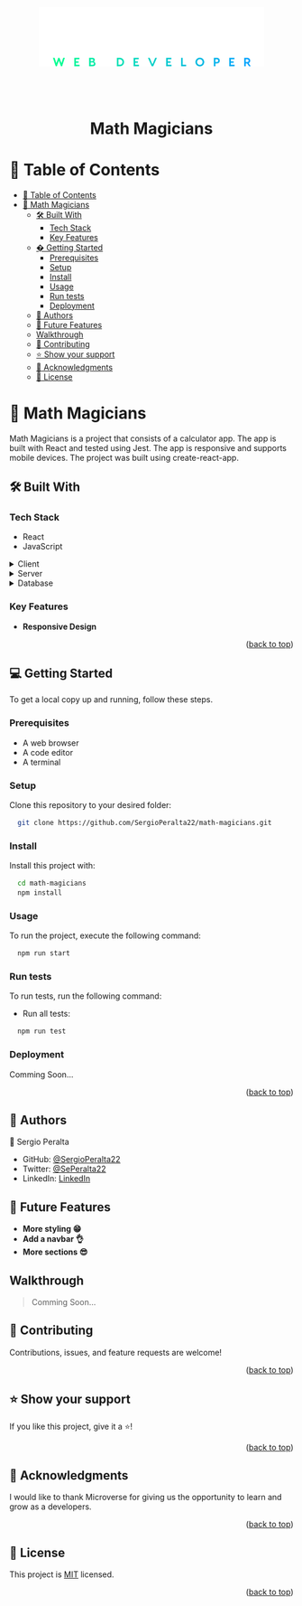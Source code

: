 <a name="readme-top"></a>

<div align="center">
  <br/>
  <br/>
  <br/>
  <!-- You are encouraged to replace this logo with your own! Otherwise you can also remove it. -->
  <img src="./assets/docs/logo3.svg" alt="logo" width="400"  height="auto" />
  <br/>
  <br/>
  <br/>
  <br/>

  <h1><b>Math Magicians</b></h1>

</div>

<!-- TABLE OF CONTENTS -->

# 📗 Table of Contents

- [📗 Table of Contents](#-table-of-contents)
- [📖 Math Magicians](#-math-magicians)
  - [🛠 Built With ](#-built-with-)
    - [Tech Stack ](#tech-stack-)
    - [Key Features ](#key-features-)
  - [� Getting Started ](#-getting-started-)
    - [Prerequisites](#prerequisites)
    - [Setup](#setup)
    - [Install](#install)
    - [Usage](#usage)
    - [Run tests](#run-tests)
    - [Deployment](#deployment)
  - [👥 Authors ](#-authors-)
  - [🔭 Future Features ](#-future-features-)
  - [Walkthrough ](#walkthrough-)
  - [🤝 Contributing ](#-contributing-)
  - [⭐️ Show your support ](#️-show-your-support-)
  - [🙏 Acknowledgments ](#-acknowledgments-)
  - [📝 License ](#-license-)

<!-- PROJECT DESCRIPTION -->

# 📖 Math Magicians<a name="about-project"></a>

Math Magicians is a project that consists of a calculator app. The app is built with React and tested using Jest. The app is responsive and supports mobile devices. The project was built using create-react-app.

## 🛠 Built With <a name="built-with"></a>

### Tech Stack <a name="tech-stack"></a>

- React
- JavaScript

<details>
  <summary>Client</summary>
  - React<br>
  - JS
</details>

<details>
  <summary>Server</summary>
    - Null
</details>

<details>
<summary>Database</summary>
    - Null
</details>

### Key Features <a name="key-features"></a>

- **Responsive Design**

<!-- LIVE DEMO -->

<!-- ## 🚀 Live Demo <a name="live-demo"></a>

> Comming Soon... -->

<!-- - No live demo available yet -->
<p align="right">(<a href="#readme-top">back to top</a>)</p>

<!-- GETTING STARTED -->

## 💻 Getting Started <a name="getting-started"></a>

To get a local copy up and running, follow these steps.

### Prerequisites

- A web browser
- A code editor
- A terminal

### Setup

Clone this repository to your desired folder:

```sh
  git clone https://github.com/SergioPeralta22/math-magicians.git
```

### Install

Install this project with:

```sh
  cd math-magicians
  npm install
```

### Usage

To run the project, execute the following command:

```sh
  npm run start
```

### Run tests

To run tests, run the following command:

- Run all tests:

```sh
  npm run test
```

<!--
Example command:

```sh
  bin/rails test test/models/article_test.rb
```
--->

### Deployment

Comming Soon...

<!-- > [Math Magicians](https://sergioperalta22.github.io/MV-Math Magicians/) -->

<p align="right">(<a href="#readme-top">back to top</a>)</p>

<!-- AUTHORS -->

## 👥 Authors <a name="authors"></a>

👤 Sergio Peralta

- GitHub: [@SergioPeralta22](https://github.com/SergioPeralta22)
- Twitter: [@SePeralta22](https://twitter.com/SePeralta22)
- LinkedIn: [LinkedIn](https://linkedin.com/in/sergioperalta22)

## 🔭 Future Features <a name="future-features"></a>

- **More styling 😁**
- **Add a navbar 👌**
- **More sections 😎**

## Walkthrough <a name="walkthrough"></a>

> Comming Soon...

<!-- CONTRIBUTING -->

## 🤝 Contributing <a name="contributing"></a>

Contributions, issues, and feature requests are welcome!

<p align="right">(<a href="#readme-top">back to top</a>)</p>

<!-- SUPPORT -->

## ⭐️ Show your support <a name="support"></a>

If you like this project, give it a ⭐️!

<p align="right">(<a href="#readme-top">back to top</a>)</p>

## 🙏 Acknowledgments <a name="acknowledgements"></a>

I would like to thank Microverse for giving us the opportunity to learn and grow as a developers.

<p align="right">(<a href="#readme-top">back to top</a>)</p>

<!-- LICENSE -->

## 📝 License <a name="license"></a>

This project is [MIT](./LICENSE) licensed.

<p align="right">(<a href="#readme-top">back to top</a>)</p>
